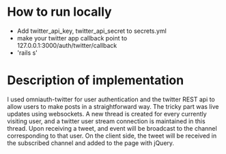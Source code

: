 # How to run locally
- Add twitter_api_key, twitter_api_secret to secrets.yml
- make your twitter app callback point to 127.0.0.1:3000/auth/twitter/callback
- 'rails s'
# Description of implementation
I used omniauth-twitter for user authentication and the twitter REST api to allow users to make posts in a straightforward way. The tricky part was live updates using websockets. A new thread is created for every currently visiting user, and a twitter user stream connection is maintained in this thread. Upon receiving a tweet, and event will be broadcast to the channel corresponding to that user. On the client side, the tweet will be received in the subscribed channel and added to the page with jQuery.
